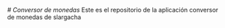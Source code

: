 <em> # Conversor de monedas </em>
Este es el repositorio de la aplicación conversor de monedas de slargacha
